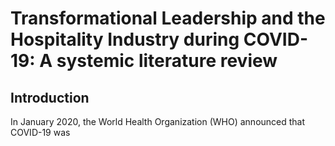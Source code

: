 # Transformational Leadership and the Hospitality Industry during COVID-19: A systemic literature review 

## Introduction 

In January 2020, the World Health Organization (WHO) announced that COVID-19 was 